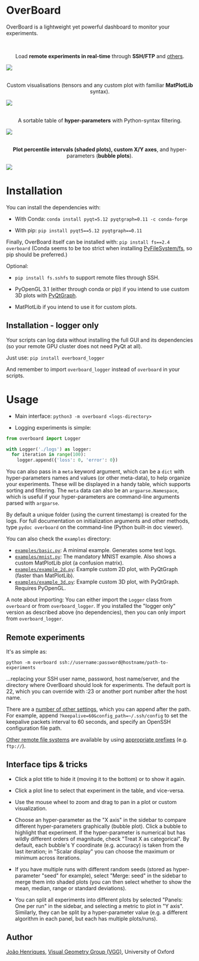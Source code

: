 # OverBoard
OverBoard is a lightweight yet powerful dashboard to monitor your experiments.

<br>
<p align="center">
Load <b>remote experiments in real-time</b> through <b>SSH/FTP</b> and <a href="https://www.pyfilesystem.org/page/index-of-filesystems/">others</a>.
</p>
<img align="center" src="https://raw.githubusercontent.com/jotaf98/overboard/master/images/screen1.png" /><br><br>

<p align="center">
Custom visualisations (tensors and any custom plot with familiar <b>MatPlotLib</b> syntax).</p>
<img align="center" src="https://raw.githubusercontent.com/jotaf98/overboard/master/images/screen2.png" /><br><br>

<p align="center">
A sortable table of <b>hyper-parameters</b> with Python-syntax filtering.
</p>
<img align="center" src="https://raw.githubusercontent.com/jotaf98/overboard/master/images/screen3.png" /><br><br>

<p align="center">
<b>Plot percentile intervals (<b>shaded plots</b>), custom X/Y axes</b>, and hyper-parameters (<b>bubble plots</b>).
</p>
<img align="center" src="https://raw.githubusercontent.com/jotaf98/overboard/master/images/screen7.png" /><br>



# Installation

You can install the dependencies with:

- With Conda: `conda install pyqt=5.12 pyqtgraph=0.11 -c conda-forge`

- With pip: `pip install pyqt5==5.12 pyqtgraph==0.11`

Finally, OverBoard itself can be installed with: `pip install fs==2.4 overboard`
(Conda seems to be too strict when installing [PyFileSystem/fs](https://www.pyfilesystem.org), so pip should be preferred.)

Optional:
- `pip install fs.sshfs` to support remote files through SSH.

- PyOpenGL 3.1 (either through conda or pip) if you intend to use custom 3D plots with [PyQtGraph](https://pyqtgraph.readthedocs.io/en/latest/3dgraphics.html).

- MatPlotLib if you intend to use it for custom plots.



## Installation - logger only

Your scripts can log data without installing the full GUI and its dependencies (so your remote GPU cluster does not need PyQt at all).

Just use: `pip install overboard_logger`

And remember to import `overboard_logger` instead of `overboard` in your scripts.


# Usage

- Main interface: `python3 -m overboard <logs-directory>`

- Logging experiments is simple:
```python
from overboard import Logger

with Logger('./logs') as logger:
  for iteration in range(100):
    logger.append({'loss': 0, 'error': 0})
```

You can also pass in a `meta` keyword argument, which can be a `dict` with hyper-parameters names and values (or other meta-data), to help organize your experiments. These will be displayed in a handy table, which supports sorting and filtering. The `meta` data can also be an `argparse.Namespace`, which is useful if your hyper-parameters are command-line arguments parsed with `argparse`.

By default a unique folder (using the current timestamp) is created for the logs. For full documentation on initialization arguments and other methods, type `pydoc overboard` on the command-line (Python built-in doc viewer).

You can also check the `examples` directory:

- [`examples/basic.py`](examples/basic.py): A minimal example. Generates some test logs.
- [`examples/mnist.py`](examples/mnist.py): The mandatory MNIST example. Also shows a custom MatPlotLib plot (a confusion matrix).
- [`examples/example_2d.py`](examples/example_2d.py): Example custom 2D plot, with PyQtGraph (faster than MatPlotLib).
- [`examples/example_3d.py`](examples/example_3d.py): Example custom 3D plot, with PyQtGraph. Requires PyOpenGL.

A note about importing: You can either import the `Logger` class from `overboard` or from `overboard_logger`. If you installed the "logger only" version as described above (no dependencies), then you can only import from `overboard_logger`.


## Remote experiments

It's as simple as:

```
python -m overboard ssh://username:password@hostname/path-to-experiments
```

...replacing your SSH user name, password, host name/server, and the directory where OverBoard should look for experiments. The default port is 22, which you can override with :23 or another port number after the host name.

There are a [number of other settings](https://github.com/althonos/fs.sshfs#constructor), which you can append after the path. For example, append `?keepalive=60&config_path=~/.ssh/config` to set the keepalive packets interval to 60 seconds, and specify an OpenSSH configuration file path.

[Other remote file systems](https://www.pyfilesystem.org/page/index-of-filesystems/) are available by using [appropriate prefixes](https://docs.pyfilesystem.org/en/latest/openers.html) (e.g. `ftp://`).


## Interface tips & tricks

- Click a plot title to hide it (moving it to the bottom) or to show it again.

- Click a plot line to select that experiment in the table, and vice-versa.

- Use the mouse wheel to zoom and drag to pan in a plot or custom visualization.

- Choose an hyper-parameter as the "X axis" in the sidebar to compare different hyper-parameters graphically (bubble plot). Click a bubble to highlight that experiment. If the hyper-parameter is numerical but has wildly different orders of magnitude, check "Treat X as categorical". By default, each bubble's Y coordinate (e.g. accuracy) is taken from the last iteration; in "Scalar display" you can choose the maximum or minimum across iterations.

- If you have multiple runs with different random seeds (stored as hyper-parameter "seed" for example), select "Merge: seed" in the sidebar to merge them into shaded plots (you can then select whether to show the mean, median, range or standard deviations).

- You can split all experiments into different plots by selected "Panels: One per run" in the sidebar, and selecting a metric to plot in "Y axis". Similarly, they can be split by a hyper-parameter value (e.g. a different algorithm in each panel, but each has multiple plots/runs).


## Author

[João Henriques](http://www.robots.ox.ac.uk/~joao/), [Visual Geometry Group (VGG)](http://www.robots.ox.ac.uk/~vgg/), University of Oxford

